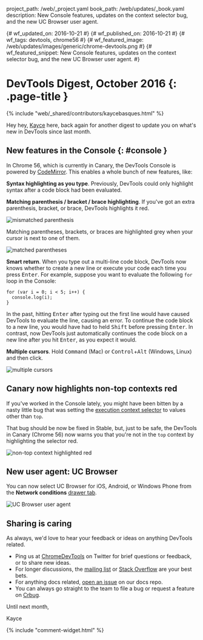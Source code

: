 project_path: /web/_project.yaml
book_path: /web/updates/_book.yaml
description: New Console features, updates on the context selector bug, and the new UC Browser user agent.

{# wf_updated_on: 2016-10-21 #}
{# wf_published_on: 2016-10-21 #}
{# wf_tags: devtools, chrome56 #}
{# wf_featured_image: /web/updates/images/generic/chrome-devtools.png #}
{# wf_featured_snippet: New Console features, updates on the context selector bug, and the new UC Browser user agent. #}

# DevTools Digest, October 2016 {: .page-title }

{% include "web/_shared/contributors/kaycebasques.html" %}

Hey hey, [Kayce](//twitter.com/kaycebasques) here, back again for
another digest to update you on what's new in DevTools since last month.

[Crbug]: //bugs.chromium.org/p/chromium/issues/list?can=1&q=component%3APlatform%3EDevTools+-status%3AUnconfirmed+-status%3AUntriaged++-status%3AAvailable+-status%3AAssigned+-status%3AStarted+-status%3AExternalDependency+-status%3ADuplicate+-status%3AWontFix+-status%3AArchived+&sort=-modified&colspec=ID+Pri+M+Stars+ReleaseBlock+Component+Status+Owner+Summary+OS+Modified&x=m&y=releaseblock&cells=ids

## New features in the Console {: #console }

In Chrome 56, which is currently in Canary, the DevTools Console is powered by
[CodeMirror](//codemirror.net/). This enables a whole bunch of new
features, like:

**Syntax highlighting as you type**. Previously, DevTools could only
highlight syntax after a code block had been evaluated.

**Matching parenthesis / bracket / brace highlighting**. If you've got
an extra parenthesis, bracket, or brace, DevTools highlights it red.

![mismatched
parenthesis](/web/updates/images/2016/10/mismatched-parenthesis.png)

Matching parentheses, brackets, or braces are highlighted grey when your
cursor is next to one of them.

![matched parentheses](/web/updates/images/2016/10/matched-parentheses.png) 

**Smart return**. When you type out a multi-line code block, DevTools
now knows whether to create a new line or execute your code each time you
press <kbd>Enter</kbd>. For example, suppose you want to
evaluate the following `for` loop in the Console:

    for (var i = 0; i < 5; i++) {
      console.log(i);
    }

In the past, hitting <kbd>Enter</kbd> after typing out the first line would
have caused DevTools to evaluate the line, causing an error.
To continue the code block to a new line, you would have had to held 
<kbd>Shift</kbd> before pressing <kbd>Enter</kbd>. In contrast, now
DevTools just automatically continues the code block on a new line after
you hit <kbd>Enter</kbd>, as you expect it would.

**Multiple cursors**. Hold <kbd>Command</kbd> (Mac) or
<kbd>Control</kbd>+<kbd>Alt</kbd> (Windows, Linux) and then click.

![multiple cursors](/web/updates/images/2016/10/multiple-cursors.gif)

## Canary now highlights non-top contexts red

If you've worked in the Console lately, you might have been bitten by a
nasty little bug that was setting the [execution context
selector](/web/tools/chrome-devtools/console/#execution-context) to values
other than `top`.

That bug should be now be fixed in Stable, but, just to be safe, the DevTools
in Canary (Chrome 56) now warns you that you're not in the `top` context by
highlighting the selector red.

![non-top context highlighted
red](/web/updates/images/2016/10/non-top-context.png)

## New user agent: UC Browser

You can now select UC Browser for iOS, Android, or Windows Phone from
the **Network conditions** [drawer
tab](/web/tools/chrome-devtools/settings#drawer-tabs).

![UC Browser user agent](/web/updates/images/2016/10/uc-browser.png)

## Sharing is caring

As always, we'd love to hear your feedback or ideas on anything DevTools
related.

* Ping us at [ChromeDevTools](//twitter.com/chromedevtools) on Twitter
  for brief questions or feedback, or to share new ideas.
* For longer discussions, the [mailing list](//groups.google.com/forum/#!forum/google-chrome-developer-tools/topics) or [Stack Overflow](http://stackoverflow.com/questions/tagged/google-chrome-devtools) are your best bets.
* For anything docs related, [open an issue](//github.com/google/WebFundamentals/issues/new) on our docs repo.
* You can always go straight to the team to file a bug or request a feature
  on [Crbug](//bugs.chromium.org/p/chromium/issues/list).

Until next month,

Kayce

{% include "comment-widget.html" %}
